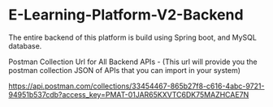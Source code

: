 # E-Learning-Platform-V2-Backend
The entire backend of this platform is build using Spring boot, and MySQL database.


Postman Collection Url for All Backend APIs - (This url will provide you the postman collection JSON of APIs that you can import in your system)

https://api.postman.com/collections/33454467-865b27f8-c616-4abc-9721-94951b537cdb?access_key=PMAT-01JAR65KXVTC6DK75MAZHCAE7N

